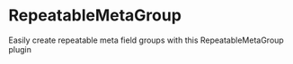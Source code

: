 # RepeatableMetaGroup
Easily create repeatable meta field groups with this RepeatableMetaGroup plugin
